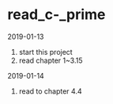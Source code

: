 # read_c-_prime
2019-01-13
1. start this project
2. read chapter 1~3.15

2019-01-14
1. read to chapter 4.4
